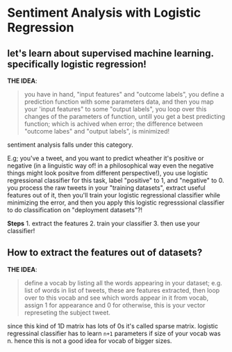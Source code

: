 # Sentiment Analysis with Logistic Regression

## let's learn about supervised machine learning. specifically logistic regression!

**THE IDEA**:
> you have in hand, "input features" and "outcome labels", you define a prediction function with some parameters data, and then you map your 'input features" to some "output labels", you loop over this changes of the parameters of function, untill you get a best predicting function; which is achived when error; the difference between "outcome labes" and "output labels", is minimized!

sentiment analysis falls under this category.

E.g;
    you've a tweet, and you want to predict wheather it's positive or negative (in a linguistic way of! in a           philosophical way even the negative things might look positve from different perspective!), you use logistic regressional classifier for this task, label "positive" to 1, and "negative" to 0.
    you process the raw tweets in your "training datasets", extract useful features out of it, then you'll train your logistic regressional classifier while minimizing the error, and then you apply this logistic regresssional classifier to do classification on "deployment datasets"?!

**Steps**
    1. extract the features
    2. train your classifier
    3. then use your classifier!


## How to extract the features out of datasets?

**THE IDEA**:
> define a vocab by listing all the words appearing in your dataset; e.g. list of words in list of tweets, these are features extracted, then loop over to this vocab and see which words appear in it from vocab, assign 1 for appearance and 0 for otherwise, this is your vector represeting the subject tweet. 

since this kind of 1D matrix has lots of 0s it's called sparse matrix. logistic regressinal classifier has to learn `n+1` parameters if size of your vocab was n. hence this is not a good idea for vocab of bigger sizes.